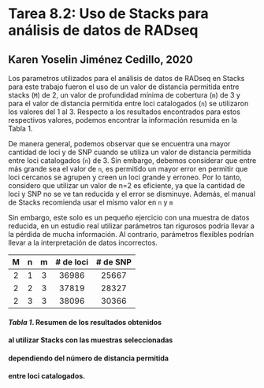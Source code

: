 # Tarea 8.2: Uso de Stacks para análisis de datos de RADseq
## Karen Yoselin Jiménez Cedillo, 2020

Los parametros utilizados para el análisis de datos de RADseq en Stacks para este trabajo fueron el uso de un valor de distancia permitida entre stacks (`M`) de 2, un valor de profundidad mínima de cobertura (`m`) de 3 y para el valor de distancia permitida entre loci catalogados (`n`) se utilizaron los valores del 1 al 3. Respecto a los resultados encontrados para estos respectivos valores, podemos encontrar la información resumida en la Tabla 1. 

De manera general, podemos observar que se encuentra una mayor cantidad de loci y de SNP cuando se utiliza un valor de distancia permitida entre loci catalogados (`n`) de 3. Sin embargo, debemos considerar que entre más grande sea el valor de `n`, es permitido un mayor error en permitir que loci cercanos se agrupen y creen un loci grande y erroneo. Por lo tanto, considero que utilizar un valor de n=2 es eficiente, ya que la cantidad de loci y SNP no se ve tan reducida y el error se disminuye. Además, el manual de Stacks recomienda usar el mismo valor en `n` y `m` 

Sin embargo, este solo es un pequeño ejercicio con una muestra de datos reducida, en un estudio real utilizar parámetros tan rigurosos podría llevar a la pérdida de mucha información. Al contrario, parámetros flexibles podrían llevar a la interpretación de datos incorrectos.  


| M | n | m | # de loci | # de SNP |
|:-:|:-:|:-:|:---------:|:--------:|
| 2 | 1 | 3 |   36986   |   25667  |
| 2 | 2 | 3 |   37819   |   28327  |
| 2 | 3 | 3 |   38096   |   30366  |

#### *Tabla 1*. Resumen de los resultados obtenidos 
#### al utilizar Stacks con las muestras seleccionadas 
#### dependiendo del número de distancia permitida 
#### entre loci catalogados.

